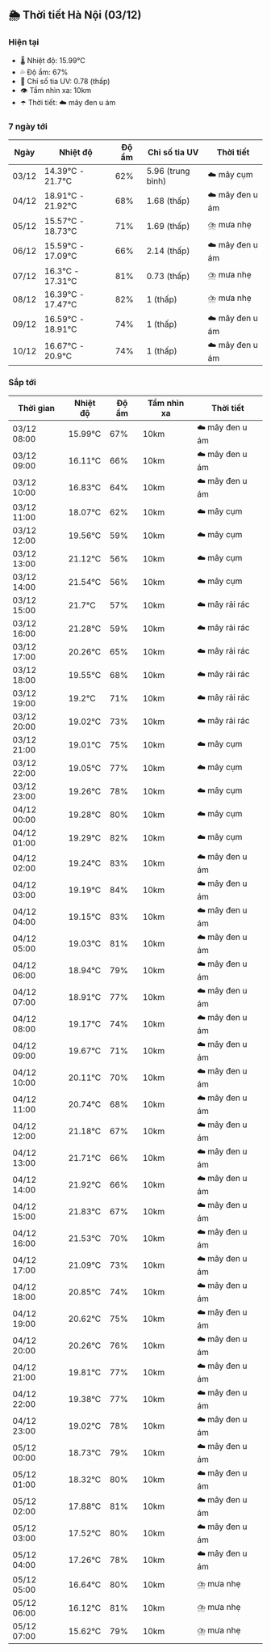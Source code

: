 ## 🌦️ Thời tiết Hà Nội (03/12)

### Hiện tại

- 🌡️ Nhiệt độ: 15.99℃
- 💦 Độ ẩm: 67%
- 🌟 Chỉ số tia UV: 0.78 (thấp)
- 👁️ Tầm nhìn xa: 10km
- ☂️ Thời tiết: ☁️ mây đen u ám

### 7 ngày tới

| Ngày | Nhiệt độ | Độ ẩm | Chỉ số tia UV | Thời tiết |
| --- | --- | --- | --- | --- |
| 03/12 | 14.39℃ - 21.7℃ | 62% | 5.96 (trung bình) | ☁️ mây cụm |
| 04/12 | 18.91℃ - 21.92℃ | 68% | 1.68 (thấp) | ☁️ mây đen u ám |
| 05/12 | 15.57℃ - 18.73℃ | 71% | 1.69 (thấp) | ⛈️ mưa nhẹ |
| 06/12 | 15.59℃ - 17.09℃ | 66% | 2.14 (thấp) | ☁️ mây đen u ám |
| 07/12 | 16.3℃ - 17.31℃ | 81% | 0.73 (thấp) | ⛈️ mưa nhẹ |
| 08/12 | 16.39℃ - 17.47℃ | 82% | 1 (thấp) | ⛈️ mưa nhẹ |
| 09/12 | 16.59℃ - 18.91℃ | 74% | 1 (thấp) | ☁️ mây đen u ám |
| 10/12 | 16.67℃ - 20.9℃ | 74% | 1 (thấp) | ☁️ mây đen u ám |

### Sắp tới

| Thời gian | Nhiệt độ | Độ ẩm | Tầm nhìn xa | Thời tiết |
| --- | --- | --- | --- | --- |
| 03/12 08:00 | 15.99℃ | 67% | 10km | ☁️ mây đen u ám |
| 03/12 09:00 | 16.11℃ | 66% | 10km | ☁️ mây đen u ám |
| 03/12 10:00 | 16.83℃ | 64% | 10km | ☁️ mây đen u ám |
| 03/12 11:00 | 18.07℃ | 62% | 10km | ☁️ mây cụm |
| 03/12 12:00 | 19.56℃ | 59% | 10km | ☁️ mây cụm |
| 03/12 13:00 | 21.12℃ | 56% | 10km | ☁️ mây cụm |
| 03/12 14:00 | 21.54℃ | 56% | 10km | ☁️ mây cụm |
| 03/12 15:00 | 21.7℃ | 57% | 10km | ☁️ mây rải rác |
| 03/12 16:00 | 21.28℃ | 59% | 10km | ☁️ mây rải rác |
| 03/12 17:00 | 20.26℃ | 65% | 10km | ☁️ mây rải rác |
| 03/12 18:00 | 19.55℃ | 68% | 10km | ☁️ mây rải rác |
| 03/12 19:00 | 19.2℃ | 71% | 10km | ☁️ mây rải rác |
| 03/12 20:00 | 19.02℃ | 73% | 10km | ☁️ mây rải rác |
| 03/12 21:00 | 19.01℃ | 75% | 10km | ☁️ mây cụm |
| 03/12 22:00 | 19.05℃ | 77% | 10km | ☁️ mây cụm |
| 03/12 23:00 | 19.26℃ | 78% | 10km | ☁️ mây cụm |
| 04/12 00:00 | 19.28℃ | 80% | 10km | ☁️ mây cụm |
| 04/12 01:00 | 19.29℃ | 82% | 10km | ☁️ mây cụm |
| 04/12 02:00 | 19.24℃ | 83% | 10km | ☁️ mây đen u ám |
| 04/12 03:00 | 19.19℃ | 84% | 10km | ☁️ mây đen u ám |
| 04/12 04:00 | 19.15℃ | 83% | 10km | ☁️ mây đen u ám |
| 04/12 05:00 | 19.03℃ | 81% | 10km | ☁️ mây đen u ám |
| 04/12 06:00 | 18.94℃ | 79% | 10km | ☁️ mây đen u ám |
| 04/12 07:00 | 18.91℃ | 77% | 10km | ☁️ mây đen u ám |
| 04/12 08:00 | 19.17℃ | 74% | 10km | ☁️ mây đen u ám |
| 04/12 09:00 | 19.67℃ | 71% | 10km | ☁️ mây đen u ám |
| 04/12 10:00 | 20.11℃ | 70% | 10km | ☁️ mây đen u ám |
| 04/12 11:00 | 20.74℃ | 68% | 10km | ☁️ mây đen u ám |
| 04/12 12:00 | 21.18℃ | 67% | 10km | ☁️ mây đen u ám |
| 04/12 13:00 | 21.71℃ | 66% | 10km | ☁️ mây đen u ám |
| 04/12 14:00 | 21.92℃ | 66% | 10km | ☁️ mây đen u ám |
| 04/12 15:00 | 21.83℃ | 67% | 10km | ☁️ mây đen u ám |
| 04/12 16:00 | 21.53℃ | 70% | 10km | ☁️ mây đen u ám |
| 04/12 17:00 | 21.09℃ | 73% | 10km | ☁️ mây đen u ám |
| 04/12 18:00 | 20.85℃ | 74% | 10km | ☁️ mây đen u ám |
| 04/12 19:00 | 20.62℃ | 75% | 10km | ☁️ mây đen u ám |
| 04/12 20:00 | 20.26℃ | 76% | 10km | ☁️ mây đen u ám |
| 04/12 21:00 | 19.81℃ | 77% | 10km | ☁️ mây đen u ám |
| 04/12 22:00 | 19.38℃ | 77% | 10km | ☁️ mây đen u ám |
| 04/12 23:00 | 19.02℃ | 78% | 10km | ☁️ mây đen u ám |
| 05/12 00:00 | 18.73℃ | 79% | 10km | ☁️ mây đen u ám |
| 05/12 01:00 | 18.32℃ | 80% | 10km | ☁️ mây đen u ám |
| 05/12 02:00 | 17.88℃ | 81% | 10km | ☁️ mây đen u ám |
| 05/12 03:00 | 17.52℃ | 80% | 10km | ☁️ mây đen u ám |
| 05/12 04:00 | 17.26℃ | 78% | 10km | ☁️ mây đen u ám |
| 05/12 05:00 | 16.64℃ | 80% | 10km | ⛈️ mưa nhẹ |
| 05/12 06:00 | 16.12℃ | 81% | 10km | ⛈️ mưa nhẹ |
| 05/12 07:00 | 15.62℃ | 79% | 10km | ⛈️ mưa nhẹ |
